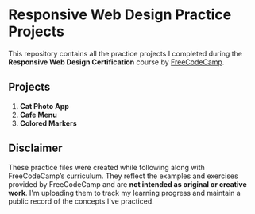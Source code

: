 # Responsive Web Design Practice Projects

This repository contains all the practice projects I completed during the **Responsive Web Design Certification** course by [FreeCodeCamp](https://www.freecodecamp.org/learn/).

## Projects

1. **Cat Photo App**
2. **Cafe Menu**
3. **Colored Markers**

##  Disclaimer


These practice files were created while following along with FreeCodeCamp’s curriculum. They reflect the examples and exercises provided by FreeCodeCamp and are **not intended as original or creative work**. I'm uploading them to track my learning progress and maintain a public record of the concepts I've practiced.